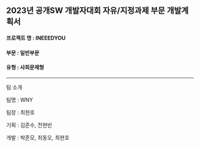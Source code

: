 ## 2023년 공개SW 개발자대회 자유/지정과제 부문 개발계획서

#### 프로젝트 명 : INEEEDYOU  
#### 부문 : 일반부문
#### 유형 : 사회문제형

-----------
  
팀 소개

팀명 : WNY

팀장 : 최현호

기획 : 김준수, 전현빈

개발 : 박준모, 최동오, 최현호
